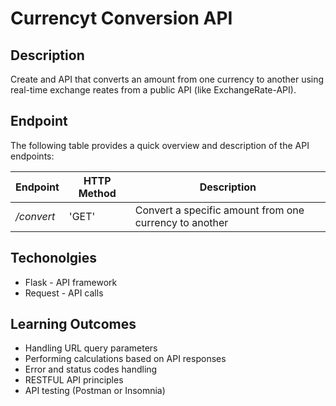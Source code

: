 # Currencyt Conversion API
## Description  

Create and API that converts an amount from one currency to another using real-time exchange reates from a public API (like ExchangeRate-API).

## Endpoint

The following table provides a quick overview and description of the API endpoints:  

| Endpoint |HTTP Method | Description |  
| ----------- | ----------- | ------------ |  
| _/convert_ | 'GET' |Convert a specific amount from one currency to another |    

## Techonolgies

* Flask - API framework      
* Request - API calls  

## Learning Outcomes

* Handling URL query parameters  
* Performing calculations based on API responses  
* Error and status codes handling  
* RESTFUL API principles    
* API testing (Postman or Insomnia)

